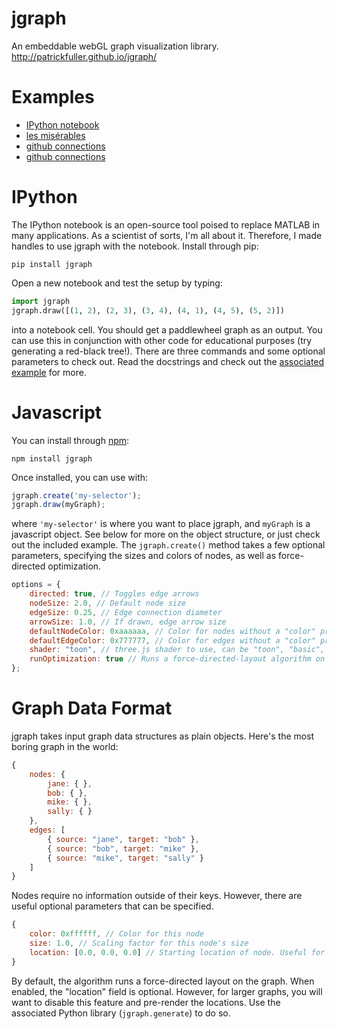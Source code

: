 jgraph
======

An embeddable webGL graph visualization library.
http://patrickfuller.github.io/jgraph/

Examples
========

 * [IPython notebook](http://patrickfuller.github.io/jgraph/examples/ipython.html)
 * [les misérables](http://patrickfuller.github.io/jgraph/examples/miserables.html)
 * [github connections](http://patrickfuller.github.io/jgraph/examples/github.html)
 * [github connections](http://patrickfuller.github.io/jgraph/examples/netscience.html)

IPython
=======

The IPython notebook is an open-source tool poised to replace MATLAB in many
applications. As a scientist of sorts, I'm all about it. Therefore, I made
handles to use jgraph with the notebook. Install through pip:

```
pip install jgraph
```

Open a new notebook and test the setup by typing:

```python
import jgraph
jgraph.draw([(1, 2), (2, 3), (3, 4), (4, 1), (4, 5), (5, 2)])
```

into a notebook cell. You should get a paddlewheel graph as an output. You can
use this in conjunction with other code for educational purposes (try generating
a red-black tree!). There are three commands and some optional parameters to
check out. Read the docstrings and check out the [associated
example](http://patrickfuller.github.io/jgraph/examples/ipython.html) for more.

Javascript
==========

You can install through [npm](https://www.npmjs.com/):

```
npm install jgraph
```

Once installed, you can use with:

```javascript
jgraph.create('my-selector');
jgraph.draw(myGraph);
```

where `'my-selector'` is where you want to place jgraph, and `myGraph` is a
javascript object. See below for more on the object structure, or just check out
the included example. The `jgraph.create()` method takes a few optional
parameters, specifying the sizes and colors of nodes, as well as force-directed
optimization.

```javascript
options = {
    directed: true, // Toggles edge arrows
    nodeSize: 2.0, // Default node size
    edgeSize: 0.25, // Edge connection diameter
    arrowSize: 1.0, // If drawn, edge arrow size
    defaultNodeColor: 0xaaaaaa, // Color for nodes without a "color" property
    defaultEdgeColor: 0x777777, // Color for edges without a "color" property
    shader: "toon", // three.js shader to use, can be "toon", "basic", "phong", or "lambert"
    runOptimization: true // Runs a force-directed-layout algorithm on the graph
};
```

Graph Data Format
=================

jgraph takes input graph data structures as plain objects. Here's the most
boring graph in the world:

```javascript
{
    nodes: {
        jane: { },
        bob: { },
        mike: { },
        sally: { }
    },
    edges: [
        { source: "jane", target: "bob" },
        { source: "bob", target: "mike" },
        { source: "mike", target: "sally" }
    ]
}
```

Nodes require no information outside of their keys. However, there are useful
optional parameters that can be specified.

```javascript
{
    color: 0xffffff, // Color for this node
    size: 1.0, // Scaling factor for this node's size
    location: [0.0, 0.0, 0.0] // Starting location of node. Useful for pre-rendering.
}
```

By default, the algorithm runs a force-directed layout on the graph. When
enabled, the "location" field is optional. However, for larger graphs, you will
want to disable this feature and pre-render the locations. Use the associated
Python library (`jgraph.generate`) to do so.
